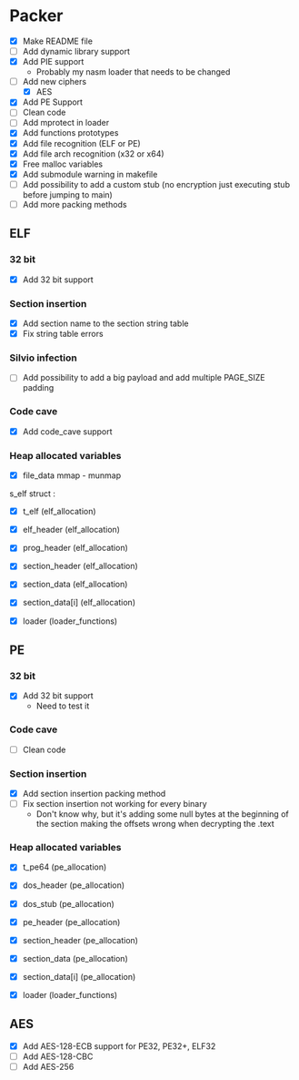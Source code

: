 
# Packer
- [x] Make README file
- [ ] Add dynamic library support
- [x] Add PIE support
    - Probably my nasm loader that needs to be changed
- [ ] Add new ciphers
    - [x] AES
- [x] Add PE Support
- [ ] Clean code
- [ ] Add mprotect in loader
- [x] Add functions prototypes
- [x] Add file recognition (ELF or PE)
- [x] Add file arch recognition (x32 or x64) 
- [x] Free malloc variables
- [x] Add submodule warning in makefile
- [ ] Add possibility to add a custom stub (no encryption just executing stub before jumping to main)
- [ ] Add more packing methods

## ELF

### 32 bit
- [x] Add 32 bit support

### Section insertion
- [x] Add section name to the section string table
- [x] Fix string table errors

### Silvio infection
- [ ] Add possibility to add a big payload and add multiple PAGE_SIZE padding

### Code cave
- [x] Add code_cave support

### Heap allocated variables
- [x] file_data mmap - munmap

s_elf struct :

- [x] t_elf (elf_allocation)
- [x] elf_header (elf_allocation)
- [x] prog_header (elf_allocation)
- [x] section_header (elf_allocation)
- [x] section_data  (elf_allocation)
- [x] section_data\[i\] (elf_allocation)

- [x] loader (loader_functions)

## PE

### 32 bit
- [x] Add 32 bit support
    - Need to test it

### Code cave
- [ ] Clean code

### Section insertion
- [x] Add section insertion packing method
- [ ] Fix section insertion not working for every binary
    - Don't know why, but it's adding some null bytes at the beginning of the section making the offsets wrong when decrypting the .text

### Heap allocated variables

- [x] t_pe64 (pe_allocation)
- [x] dos_header (pe_allocation)
- [x] dos_stub (pe_allocation)
- [x] pe_header (pe_allocation)
- [x] section_header (pe_allocation)
- [x] section_data (pe_allocation)
- [x] section_data\[i\] (pe_allocation)

- [x] loader (loader_functions)

## AES

- [x] Add AES-128-ECB support for PE32, PE32+, ELF32
- [ ] Add AES-128-CBC
- [ ] Add AES-256
